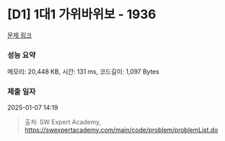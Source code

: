 # [D1] 1대1 가위바위보 - 1936 

[문제 링크](https://swexpertacademy.com/main/code/problem/problemDetail.do?contestProbId=AV5PjKXKALcDFAUq) 

### 성능 요약

메모리: 20,448 KB, 시간: 131 ms, 코드길이: 1,097 Bytes

### 제출 일자

2025-01-07 14:19



> 출처: SW Expert Academy, https://swexpertacademy.com/main/code/problem/problemList.do